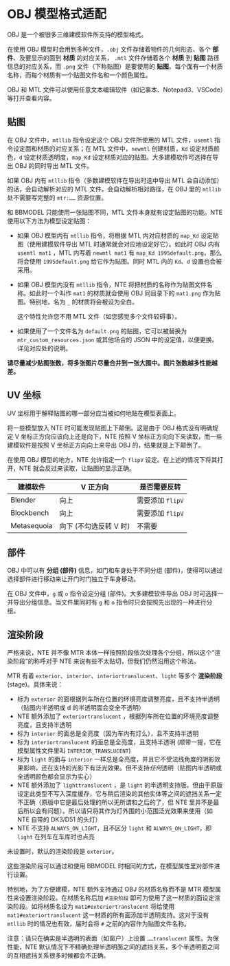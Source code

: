 # OBJ 模型格式适配

OBJ 是一个被很多三维建模软件所支持的模型格式。

在使用 OBJ 模型时会用到多种文件，`.obj` 文件存储着物件的几何形态、各个 **部件**、及要显示的面到 **材质** 的对应关系， `.mtl` 文件存储着各个 **材质** 到 **贴图** 路径信息的对应关系，而 `.png` 文件（下称贴图）是要使用的 **贴图**。每个面有一个材质名称，而每个材质有一个贴图文件名和一个颜色属性。

OBJ 和 MTL 文件可以使用任意文本编辑软件（如记事本、Notepad3、VSCode）等打开查看内容。



## 贴图

在 OBJ 文件中，`mtllib` 指令设定这个 OBJ 文件所使用的 MTL 文件，`usemtl` 指令设定面和材质的对应关系；在 MTL 文件中，`newmtl` 创建材质，`Kd` 设定材质颜色，`d` 设定材质透明度，`map_Kd` 设定材质对应的贴图。大多建模软件可选择在导出 OBJ 的同时导出 MTL 文件。

如果 OBJ 内有 `mtllib` 指令（多数建模软件在导出时选中导出 MTL 会自动添加）的话，会自动解析对应的 MTL 文件。会自动解析相对路径，在 OBJ 里的 `mtllib` 处不需要写完整的 `mtr:……` 资源位置。

和 BBMODEL 只能使用一张贴图不同，MTL 文件本身就有设定贴图的功能。NTE 使用以下方法为模型设定贴图：

- 如果 OBJ 模型内有 `mtllib` 指令，将根据 MTL 内对应材质的 `map_Kd` 设定贴图（使用建模软件导出 MTL 时通常就会对应地设定好它）。如此时 OBJ 内有 `usemtl mat1` ，MTL 内写着 `newmtl mat1` 有 `map_Kd 1995default.png`，那么将会使用 `1995default.png` 给它作为贴图。同时 MTL 内的 `Kd`、`d` 设置也会被采用。

- 如果 OBJ 模型内没有 `mtllib` 指令，NTE 将把材质的名称作为贴图文件名称。如此时一个叫作 `mat1` 的材质就会使用 OBJ 同目录下的 `mat1.png` 作为贴图。特别地，名为 `_` 的材质将会被设为全白。

  这个特性允许您不用 MTL 文件（如您感觉多个文件较碍事）。

- 如果使用了一个文件名为 `default.png` 的贴图，它可以被替换为 `mtr_custom_resources.json` 或其他场合的 JSON 中的设定值，以便更换。详见对应处的说明。


**请尽量减少贴图张数，将多张图片尽量合并到一张大图中。图片张数越多性能越差。**



## UV 坐标

UV 坐标用于解释贴图的哪一部分应当被如何地贴在模型表面上。

将一些模型放入 NTE 时可能发现贴图上下颠倒。这是由于 OBJ 格式没有明确规定 V 坐标正方向应该向上还是向下，NTE 按照 V 坐标正方向向下来读取，而一些建模软件是按照 V 坐标正方向向上来导出 OBJ 的，结果就是上下颠倒了。

在使用 OBJ 模型的地方，NTE 允许指定一个 `flipV` 设定。在上述的情况下将其打开，NTE 就会反过来读取，让贴图的显示正确。

| 建模软件    | V 正方向               | 是否需要反转     |
| ----------- | ---------------------- | ---------------- |
| Blender     | 向上                   | 需要添加 `flipV` |
| Blockbench  | 向上                   | 需要添加 `flipV` |
| Metasequoia | 向下 (不勾选反转 V 时) | 不需要           |



## 部件

OBJ 中可以有 **分组 (部件)** 信息，如门和车身处于不同分组 (部件)，使得可以通过选择部件进行移动来让开门时门独立于车身移动。

在 OBJ 文件中，`g` 或 `o` 指令设定分组 (部件)。大多建模软件导出 OBJ 时可选择一并导出分组信息。当文件里同时有 `g` 和 `o` 指令时只会按照先出现的一种进行分组。



## 渲染阶段

严格来说，NTE 并不像 MTR 本体一样按照阶段依次处理各个分组，所以这个“渲染阶段”的称呼对于 NTE 来说有些不太贴切，但我们仍然沿用这个称法。

MTR 有着 `exterior`、`interior`、`interiortranslucent`、`light` 等多个 **渲染阶段** (stage)。具体来说：

- 标为 `exterior` 的面根据列车所在位置的环境亮度调整亮度，且不支持半透明（贴图内半透明或 d 的半透明面会变全不透明）
- NTE 额外添加了 `exteriortranslucent` ，根据列车所在位置的环境亮度调整亮度，且支持半透明
- 标为 `interior` 的面总是全亮度（因为车内有灯么），且不支持半透明
- 标为 `interiortranslucent` 的面总是全亮度，且支持半透明 (顺带一提，它在模型属性文件里叫 `INTERIOR_TRANSLUCENT`)
- 标为 `light` 的面与 `interior` 一样总是全亮度，并且它不受法线角度的阴影效果影响，还在支持的光影下有泛光效果。但不支持*任何*透明（贴图内半透明或全透明颜色都会显示为实心）
- NTE 额外添加了 `lighttranslucent` ，是 `light` 的半透明支持版。但由于原版设定此类型不写入深度缓存，它与稍后渲染的其他实体等之间的遮挡关系一定不正确（原版中它是最后处理的所以无所谓和之后的了，但 NTE 里并不是最后所以会有问题）。所以请只将其作为灯外围的小范围泛光效果来使用（如 NTE 自带的 DK3/D51 的头灯）
- NTE 不支持 `ALWAYS_ON_LIGHT`，且不区分 `light` 和 `ALWAYS_ON_LIGHT`，即 `light` 在列车在车库时也点亮

未设置时，默认的渲染阶段是 `exterior`。

这些渲染阶段可以通过和使用 BBMODEL 时相同的方式，在模型属性里对部件进行设置。

特别地，为了方便建模，NTE 额外支持通过 OBJ 的材质名称而不是 MTR 模型属性来设置渲染阶段。在材质名称后加 `#渲染阶段` 即可为使用了这一材质的面设定渲染阶段。如将材质名设为 `mat1#exteriortranslucent` 将给使用 `mat1#exteriortranslucent` 这一材质的所有面添加半透明支持。这对于没有 `mtllib` 时的情况也有效，届时会将 `#` 之前的内容作为贴图文件名称。

注意：请只在确实是半透明的表面（如窗户）上设置 `……translucent` 属性。为保性能，NTE 默认情况下不精确处理半透明面之间的遮挡关系，多个半透明面之间的互相遮挡关系很多时候都会不正确。

